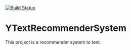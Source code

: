 [![Build Status](https://travis-ci.org/joaojunior/y_text_recommender_system.svg?branch=master)](https://travis-ci.org/joaojunior/y_text_recommender_system)

# YTextRecommenderSystem

This project is a recommender system to text.

